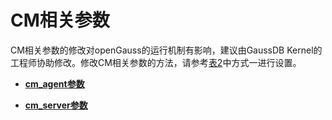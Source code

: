 # CM相关参数<a name="ZH-CN_TOPIC_0295386221"></a>

CM相关参数的修改对openGauss的运行机制有影响，建议由GaussDB Kernel的工程师协助修改。修改CM相关参数的方法，请参考[表2](重设参数.md#zh-cn_topic_0283137176_zh-cn_topic_0237121562_zh-cn_topic_0059777490_t290c8f15953843db8d8e53d867cd893d)中方式一进行设置。

-   **[cm\_agent参数](cm_agent参数.md)**  

-   **[cm\_server参数](cm_server参数.md)**  


